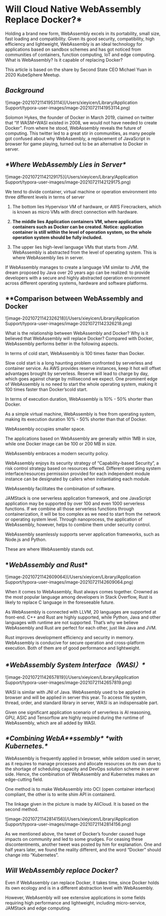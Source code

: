 # ****Will Cloud Native WebAssembly Replace Docker?*****

Holding a brand new form, WebAssembly excels in its portability, small size, fast loading and compatibility. Given its good security, compatibility, high efficiency and lightweight, WebAssembly is an ideal technology for applications based on sandbox schemes and has got noticed from communities of containers, function computing, IoT and edge computing. What is WebAssembly? Is it capable of replacing Docker?

This article is based on the share by Second State CEO Michael Yuan in 2020 KubeSphere Meetup.

## ***Background***

![image-20210721141953114](/Users/xieyicen/Library/Application Support/typora-user-images/image-20210721141953114.png)

Solomon Hykes, the founder of Docker in March 2019, claimed on twitter that “If WASM+WASI existed in 2008, we would not have needed to create Docker”. From where he stood, WebAssembly reveals the future of computing. This twitter led to a great stir in communities, as many people got confused about why WebAssembly, a replacement of JavaScript in browser for game playing, turned out to be an alternative to Docker in server.

## ***\*Where WebAssembly Lies in Server\****

![image-20210721142129175](/Users/xieyicen/Library/Application Support/typora-user-images/image-20210721142129175.png)

We tend to divide container, virtual machine or operation environment into three different levels in terms of server

1. The bottom lies Hypervisor VM of hardware, or AWS Firecrackers, which is known as micro VMs with direct connection with hardware.


2. **The middle lies Application containers VM, where application containers such as Docker can be created. Notice: application container is still within the level of operation system, so the whole operation system should be fully included.**

3. The upper lies high-level language VMs that starts from JVM. WebAssembly is abstracted from the level of operating system. This is where WebAssembly lies in server.

If WebAssembly manages to create a language VM similar to JVM, the dream proposed by Java over 20 years ago can be realized: to provide developers with a secure and highly abstracted operation environment across different operating systems, hardware and software platforms.

## **Comparison between WebAssembly and Docker

![image-20210721142326218](/Users/xieyicen/Library/Application Support/typora-user-images/image-20210721142326218.png)

What is the relationship between WebAssembly and Docker? Why is it believed that WebAssembly will replace Docker? Compared with Docker, WebAssembly performs better in the following aspects.

In terms of cold start, WebAssembly is 100 times faster than Docker.

Slow cold start is a long haunting problem confronted by serverless and container service. As AWS provides reserve instances, keep it hot will offset advantages brought by serverless. Reserve will lead to charge by day, which goes against charge by millisecond we expect. One prominent edge of WebAssembly is no need to start the whole operating system, making it 100 times faster than Docker’scold start.

In terms of execution duration, WebAssembly is 10% - 50% shorter than Docker.

As a simple virtual machine, WebAssembly is free from operating system, making its execution duration 10% - 50% shorter than that of Docker.

WebAssembly occupies smaller space.

The applications based on WebAssembly are generally within 1MB in size, while one Docker image can be 100 or 200 MB in size.

WebAssembly embraces a modern security policy.

WebAssembly enjoys its security strategy of “Capability-based Security”, a risk control strategy based on resources offered. Different operating system interface/resources permission provided for each independent module instance can be designated by callers when instantiating each module.

WebAssembly facilitates the combination of software.

JAMStack is one serverless application framework, and one JavaScript application may be supported by over 100 and even 1000 serverless functions. If we combine all those serverless functions through containerization, it will be too complex as we need to start from the network or operating system level. Through nanoprocess, the application of WebAssembly, however, helps to combine them under security control.

WebAssembly seamlessly supports server application frameworks, such as Node.js and Python.

These are where WebAssembly stands out.

## **\**WebAssembly and Rust*\***

![image-20210721142609064](/Users/xieyicen/Library/Application Support/typora-user-images/image-20210721142609064.png)

When it comes to WebAssembly, Rust always comes together. Crowned as the most popular language among developers in Stack Overflow, Rust is likely to replace C language in the foreseeable future.

As WebAssembly is connected with LLVM, 20 languages are supported at front-end.  C++ and Rust are highly supported, while Python, Java and other languages with runtime are not supported. That’s why we believe WebAssembly and Rust are perfect for each other, just like Java and JVM.

Rust improves development efficiency and security in memory. WebAssembly is conducive for secure operation and cross-platform execution. Both of them are of good performance and lightweight.

## ***\*WebAssembly System Interface（WASI）\****

![image-20210721142657819](/Users/xieyicen/Library/Application Support/typora-user-images/image-20210721142657819.png)

WASI is similar with JNI of Java. WebAssembly used to be applied in browser and will be applied in server this year. To access file system, thread, order, and standard library in server, WASI is an indispensable part.

Given one significant application scenario of serverless is AI reasoning, GPU, ASIC and Tensorflow are highly required during the runtime of WebAssembly, which are all added by WASI.

## ***\*Combining WebA\*******\*ssembly\**** ***\*with Kubernetes.\****

WebAssembly is frequently applied in browser, while seldom used in server, as it requires to manage processes and allocate resources on its own due to the shortage of scheduling capacity and DevOps solution scheme in server side. Hence, the combination of WebAssembly and Kubernetes makes an edge-cutting field.

One method is to make WebAssembly into OCI (open container interface) compliant, the other is to write shim API in containerd. 

The linkage given in the picture is made by AliCloud. It is based on the second method.

![image-20210721142814156](/Users/xieyicen/Library/Application Support/typora-user-images/image-20210721142814156.png)

As we mentioned above, the tweet of Docker’s founder caused huge impacts on community and led to some grudges. For ceasing these discontentments, another tweet was posted by him for explanation. One and half years later, we found the reality different, and the word “Docker” should change into “Kubernetes”.

## ***Will WebAssembly replace Docker?***

Even if WebAssembly can replace Docker, it takes time, since Docker holds its own ecology and is in a different abstraction level with WebAssembly.

However, WebAsembly will see extensive applications in some fields requiring high performance and lightweight, including micro-service, JAMStack and edge computing.